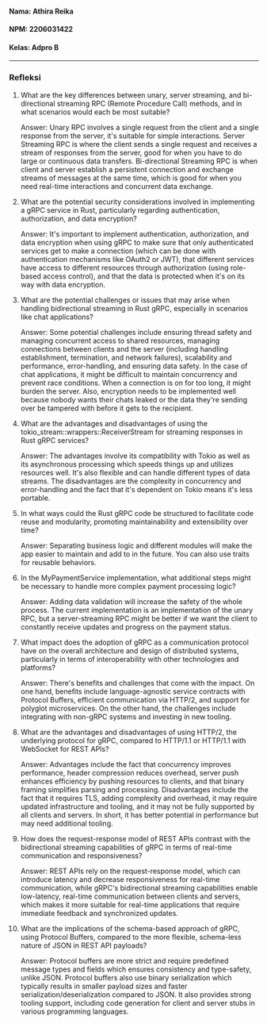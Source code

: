 #### Nama: Athira Reika
#### NPM: 2206031422
#### Kelas: Adpro B
---
### Refleksi
<ol>
<li>What are the key differences between unary, server streaming, and bi-directional streaming RPC (Remote Procedure Call) methods, and in what scenarios would each be most suitable?</li>
<p>Answer: Unary RPC involves a single request from the client and a single response from the server, it's suitable for simple interactions. Server Streaming RPC is where the client sends a single request and receives a stream of responses from the server, good for when you have to do large or continuous data transfers. Bi-directional Streaming RPC is when client and server establish a persistent connection and exchange streams of messages at the same time, which is good for when you need real-time interactions and concurrent data exchange.
<li>What are the potential security considerations involved in implementing a gRPC service in Rust, particularly regarding authentication, authorization, and data encryption?</li>
<p>Answer: It's important to implement authentication, authorization, and data encryption when using gRPC to make sure that only authenticated services get to make a connection (which can be done with authentication mechanisms like OAuth2 or JWT), that different services have access to different resources through authorization (using role-based access control), and that the data is protected when it's on its way with data encryption.
<li>What are the potential challenges or issues that may arise when handling bidirectional streaming in Rust gRPC, especially in scenarios like chat applications?</li>
<p>Answer: Some potential challenges include ensuring thread safety and managing concurrent access to shared resources, managing connections between clients and the server (including handling establishment, termination, and network failures), scalability and performance, error-handling, and ensuring data safety. In the case of chat applications, it might be difficult to maintain concurrency and prevent race conditions. When a connection is on for too long, it might burden the server. Also, encryption needs to be implemented well because nobody wants their chats leaked or the data they're sending over be tampered with before it gets to the recipient.
<li>What are the advantages and disadvantages of using the tokio_stream::wrappers::ReceiverStream for streaming responses in Rust gRPC services?</li>
<p>Answer: The advantages involve its compatibility with Tokio as well as its asynchronous processing which speeds things up and utilizes resources well. It's also flexible and can handle different types of data streams. The disadvantages are the complexity in concurrency and error-handling and the fact that it's dependent on Tokio means it's less portable.
<li>In what ways could the Rust gRPC code be structured to facilitate code reuse and modularity, promoting maintainability and extensibility over time?</li>
<p>Answer: Separating business logic and different modules will make the app easier to maintain and add to in the future. You can also use traits for reusable behaviors.
<li>In the MyPaymentService implementation, what additional steps might be necessary to handle more complex payment processing logic?</li>
<p>Answer: Adding data validation will increase the safety of the whole process. The current implementation is an implementation of the unary RPC, but a server-streaming RPC might be better if we want the client to constantly receive updates and progress on the payment status.
<li>What impact does the adoption of gRPC as a communication protocol have on the overall architecture and design of distributed systems, particularly in terms of interoperability with other technologies and platforms?</li>
<p>Answer: There's benefits and challenges that come with the impact. On one hand, benefits include language-agnostic service contracts with Protocol Buffers, efficient communication via HTTP/2, and support for polyglot microservices. On the other hand, the challenges include integrating with non-gRPC systems and investing in new tooling. 
<li>What are the advantages and disadvantages of using HTTP/2, the underlying protocol for gRPC, compared to HTTP/1.1 or HTTP/1.1 with WebSocket for REST APIs?</li>
<p>Answer: 
Advantages include the fact that concurrency improves performance, header compression reduces overhead, server push enhances efficiency by pushing resources to clients, and that binary framing simplifies parsing and processing. Disadvantages include the fact that it requires TLS, adding complexity and overhead, it may require updated infrastructure and tooling, and it may not be fully supported by all clients and servers. In short, it has better potential in performance but may need additional tooling.
<li>How does the request-response model of REST APIs contrast with the bidirectional streaming capabilities of gRPC in terms of real-time communication and responsiveness?</li>
<p>Answer: REST APIs rely on the request-response model, which can introduce latency and decrease responsiveness for real-time communication, while gRPC's bidirectional streaming capabilities enable low-latency, real-time communication between clients and servers, which makes it more suitable for real-time applications that require immediate feedback and synchronized updates.
<li>What are the implications of the schema-based approach of gRPC, using Protocol Buffers, compared to the more flexible, schema-less nature of JSON in REST API payloads?</li>
<p>Answer: Protocol buffers are more strict and require predefined message types and fields which ensures consistency and type-safety, unlike JSON. Protocol buffers also use binary serialization which typically results in smaller payload sizes and faster serialization/deserialization compared to JSON. It also  provides strong tooling support, including code generation for client and server stubs in various programming languages. 
</ol>